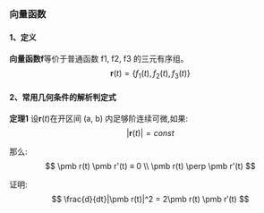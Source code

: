 ### 向量函数
#### 1、定义
**向量函数**$\pmb f$等价于普通函数 f1, f2, f3 的三元有序组。
$$
\pmb r(t) = \{f_1(t),f_2(t),f_3(t)\}
$$

#### 2、常用几何条件的解析判定式
**定理1**
设$\pmb r(t)$在开区间 (a, b) 内足够阶连续可微,如果:
$$
|\pmb  r(t)| = const
$$

那么:
$$
\pmb r(t) \pmb r'(t) ≡ 0  \\
\pmb r(t) \perp \pmb  r'(t)
$$

证明:
$$
\frac{d}{dt}|\pmb r(t)|^2 = 2\pmb r(t) \pmb r′(t)
$$
